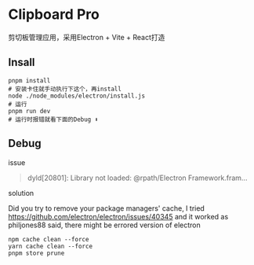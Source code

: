 # Clipboard Pro
剪切板管理应用，采用Electron + Vite + React打造

## Insall

```shell
pnpm install
# 安装卡住就手动执行下这个，再install
node ./node_modules/electron/install.js
# 运行
pnpm run dev
# 运行时报错就看下面的Debug ⬇️
```

## Debug

issue
> dyld[20801]: Library not loaded: @rpath/Electron Framework.fram...

solution

Did you try to remove your package managers' cache, I tried https://github.com/electron/electron/issues/40345 and it worked as philjones88 said, there might be errored version of electron

```shell
npm cache clean --force
yarn cache clean --force
pnpm store prune
```
